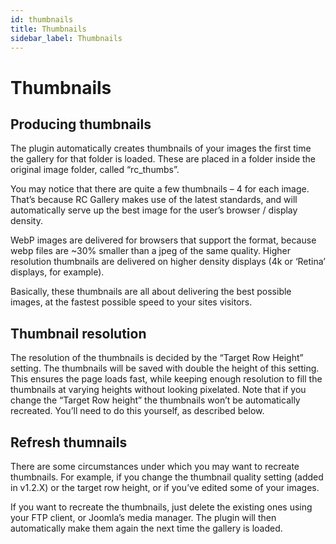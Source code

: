 ```yaml
---
id: thumbnails
title: Thumbnails
sidebar_label: Thumbnails
---
```


# Thumbnails

## Producing thumbnails

The plugin automatically creates thumbnails of your images the first time the gallery for that folder is loaded. These are placed in a folder inside the original image folder, called “rc_thumbs”.

You may notice that there are quite a few thumbnails – 4 for each image. That’s because RC Gallery makes use of the latest standards, and will automatically serve up the best image for the user’s browser / display density.

WebP images are delivered for browsers that support the format, because webp files are ~30% smaller than a jpeg of the same quality. Higher resolution thumbnails are delivered on higher density displays (4k or ‘Retina’ displays, for example).

Basically, these thumbnails are all about delivering the best possible images, at the fastest possible speed to your sites visitors.

## Thumbnail resolution

The resolution of the thumbnails is decided by the “Target Row Height” setting. The thumbnails will be saved with double the height of this setting. This ensures the page loads fast, while keeping enough resolution to fill the thumbnails at varying heights without looking pixelated. Note that if you change the “Target Row height” the thumbnails won’t be automatically recreated. You’ll need to do this yourself, as described below.

## Refresh thumnails

There are some circumstances under which you may want to recreate thumbnails. For example, if you change the thumbnail quality setting (added in v1.2.X) or the target row height, or if you’ve edited some of your images.

If you want to recreate the thumbnails, just delete the existing ones using your FTP client, or Joomla’s media manager. The plugin will then automatically make them again the next time the gallery is loaded.
